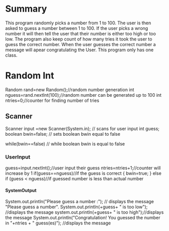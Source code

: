 # Summary
This program randomly picks a number from 1 to 100. The user is then asked to guess a number between 1 to 100. If the user picks a wrong number it will then tell the user that their number is either too high or too low. The program also keep count of how many tries it took the user to guess the correct number. When the user guesses the correct number a message will apear congratulating the User. This program only has one class.
# Random Int
Random rand=new Random();//random number generation
int nguess=rand.nextInt(100);//random number can be generated up to 100
int ntries=0;//counter for finding number of tries

## Scanner
Scanner input =new Scanner(System.in); // scans for user input
int guess;
boolean bwin=false; // sets boolean bwin equal to false
  
while(bwin==false) // while boolean bwin is equal to false

### UserInput

guess=input.nextInt();//user input their guess
ntries=ntries+1;//counter will increase by 1
if(guess==nguess)//if the guess is correct
{
bwin=true;
}
else if (guess < nguess)//if guessed number is less than actual number

#### SystemOutput
System.out.println("Please guess a number :"); // displays the message "Please guess a number".
System.out.println(+guess+ " is too low"); //displays the message 
system.out.println(+guess+ " is too high");//displays the message
System.out.println("Congratulation! You guessed the number in "+ntries + " guess(es)"); //displays the message


